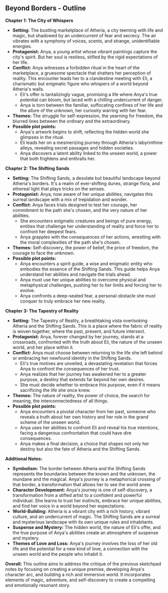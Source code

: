 ## Beyond Borders - Outline

**Chapter 1: The City of Whispers**

* **Setting:**  The bustling marketplace of Atheria, a city teeming with life and magic, but shadowed by an undercurrent of fear and secrecy. The air vibrates with a symphony of voices, scents, and strange, unidentifiable energies. 
* **Protagonist:**  Anya, a young artist whose vibrant paintings capture the city's spirit. But her soul is restless, stifled by the rigid expectations of her life. 
* **Conflict:**  Anya witnesses a forbidden ritual in the heart of the marketplace, a gruesome spectacle that shatters her perception of reality. This encounter leads her to a clandestine meeting with Eli, a charismatic but enigmatic figure who whispers of a world beyond Atheria's walls. 
    * Eli's offer is tantalizingly vague, promising a life where Anya's true potential can bloom, but laced with a chilling undercurrent of danger. 
    * Anya is torn between the familiar, suffocating confines of her life and the allure of the unknown, her curiosity warring with her fear.
* **Themes:**  The struggle for self-expression, the yearning for freedom, the blurred lines between the ordinary and the extraordinary. 
* **Possible plot points:**
    * Anya's artwork begins to shift, reflecting the hidden world she glimpses in the ritual. 
    * Eli leads her on a mesmerizing journey through Atheria's labyrinthine alleys, revealing secret passages and hidden societies. 
    * Anya discovers a latent ability linked to the unseen world, a power that both frightens and enthralls her.

**Chapter 2: The Shifting Sands**

* **Setting:**  The Shifting Sands, a desolate but beautiful landscape beyond Atheria's borders. It's a realm of ever-shifting dunes, strange flora, and ethereal light that plays tricks on the senses.  
* **Protagonist:**  Anya, now aware of her unique abilities, navigates this surreal landscape with a mix of trepidation and wonder. 
* **Conflict:**  Anya faces trials designed to test her courage, her commitment to the path she's chosen, and the very nature of her abilities. 
    * She encounters enigmatic creatures and beings of pure energy, entities that challenge her understanding of reality and force her to confront her deepest fears.
    * Anya grapples with the consequences of her actions, wrestling with the moral complexities of the path she's chosen.
* **Themes:**  Self-discovery, the power of belief, the price of freedom, the courage to face the unknown. 
* **Possible plot points:**
    * Anya encounters a spirit guide, a wise and enigmatic entity who embodies the essence of the Shifting Sands. This guide helps Anya understand her abilities and navigate the trials ahead.
    * Anya must use her unique abilities to overcome physical and metaphysical challenges, pushing her to her limits and forcing her to evolve.
    * Anya confronts a deep-seated fear, a personal obstacle she must conquer to truly embrace her new reality.

**Chapter 3: The Tapestry of Reality**

* **Setting:**  The Tapestry of Reality, a breathtaking vista overlooking Atheria and the Shifting Sands. This is a place where the fabric of reality is woven together, where the past, present, and future intersect. 
* **Protagonist:**  Anya, forever changed by her journey, stands at a crossroads, confronted with the truth about Eli, the nature of the unseen world, and her place within it.
* **Conflict:**  Anya must choose between returning to the life she left behind or embracing her newfound identity in the Shifting Sands.  
    * Eli's true motives are unveiled, a devastating revelation that forces Anya to confront the consequences of her trust.
    * Anya realizes that her journey has awakened her to a greater purpose, a destiny that extends far beyond her own desires.
    * She must decide whether to embrace this purpose, even if it means sacrificing the life she once knew. 
* **Themes:**  The nature of reality, the power of choice, the search for meaning, the interconnectedness of all things. 
* **Possible plot points:**
    * Anya encounters a pivotal character from her past, someone who reveals a truth about her own history and her role in the grand scheme of the unseen world.
    * Anya uses her abilities to confront Eli and reveal his true intentions, facing a dangerous confrontation that could have dire consequences.
    * Anya makes a final decision, a choice that shapes not only her destiny but also the fate of Atheria and the Shifting Sands. 

**Additional Notes:**

* **Symbolism:**  The border between Atheria and the Shifting Sands represents the boundaries between the known and the unknown, the mundane and the magical. Anya's journey is a metaphorical crossing of that border, a transformation that allows her to see the world anew.
* **Character Development:**  Anya's journey is one of self-discovery, a transformation from a stifled artist to a confident and powerful individual. She learns to trust her instincts, embrace her unique abilities, and find her voice in a world beyond her expectations.
* **World-Building:** Atheria is a vibrant city with a rich history, vibrant culture, and an undercurrent of magic.  The Shifting Sands are a surreal and mysterious landscape with its own unique rules and inhabitants.  
* **Suspense and Mystery:**  The hidden world, the nature of Eli's offer, and the true purpose of Anya's abilities create an atmosphere of suspense and mystery.  
* **Themes of Love and Loss:**  Anya's journey involves the loss of her old life and the potential for a new kind of love, a connection with the unseen world and the people who inhabit it. 

**Overall:**  This outline aims to address the critique of the previous sketchpad notes by focusing on creating a unique premise, developing Anya's character arc, and building a rich and immersive world. It incorporates elements of magic, adventure, and self-discovery to create a compelling and emotionally resonant story. 
